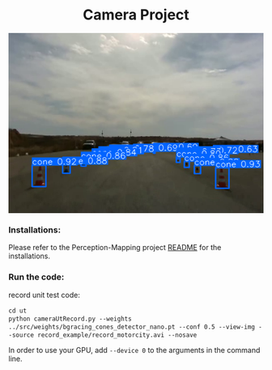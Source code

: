 <h1 align="center"> Camera Project </h1>
<p align="center">
 <img src="../../figures/img_3.png" align="center" alt="drawing">
</p>

### Installations:
Please refer to the Perception-Mapping project [README](../../README.md) for the installations. 
### Run the code:
record unit test code:
  ```
  cd ut
  python cameraUtRecord.py --weights ../src/weights/bgracing_cones_detector_nano.pt --conf 0.5 --view-img --source record_example/record_motorcity.avi --nosave
  ```
In order to use your GPU, add ```--device 0``` to the arguments in the command line.





